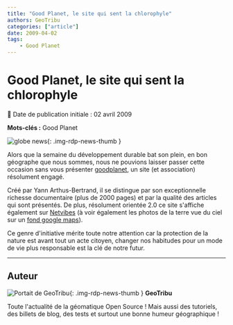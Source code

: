 ```yaml
---
title: "Good Planet, le site qui sent la chlorophyle"
authors: GeoTribu
categories: ["article"]
date: 2009-04-02
tags:
    - Good Planet
---
```


# Good Planet, le site qui sent la chlorophyle

:calendar: Date de publication initiale : 02 avril 2009

**Mots-clés :** Good Planet

![globe news](https://cdn.geotribu.fr/img/internal/icons-rdp-news/world.png){: .img-rdp-news-thumb }

Alors que la semaine du développement durable bat son plein, en bon géographe que nous sommes, nous ne pouvions laisser passer cette occasion sans vous présenter [goodplanet](http://www.goodplanet.org/), un site (et association) résolument engagé.

Créé par Yann Arthus-Bertrand, il se distingue par son exceptionnelle richesse documentaire (plus de 2000 pages) et par la qualité des articles qui sont présentés. De plus, résolument orientée 2.0 ce site s'affiche également sur [Netvibes](http://www.netvibes.com/goodplanet) (à voir également les photos de la terre vue du ciel sur un [fond google maps](http://www.netvibes.com/goodplanet#Google_Maps)).

Ce genre d'initiative mérite toute notre attention car la protection de la nature est avant tout un acte citoyen, changer nos habitudes pour un mode de vie plus responsable est la clé de notre futur.

----

## Auteur

![Portait de GeoTribu](https://cdn.geotribu.fr/img/internal/charte/geotribu_logo_64x64.png){: .img-rdp-news-thumb }
**GeoTribu**

Toute l'actualité de la géomatique Open Source ! Mais aussi des tutoriels, des billets de blog, des tests et surtout une bonne humeur géographique !
